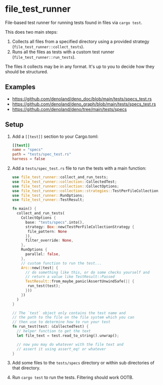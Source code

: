 # file_test_runner

File-based test runner for running tests found in files via `cargo test`.

This does two main steps:

1. Collects all files from a specified directory using a provided strategy
   (`file_test_runner::collect_tests`).
1. Runs all the files as tests with a custom test runner
   (`file_test_runner::run_tests`).

The files it collects may be in any format. It's up to you to decide how they
should be structured.

## Examples

- https://github.com/denoland/deno_doc/blob/main/tests/specs_test.rs
- https://github.com/denoland/deno_graph/blob/main/tests/specs_test.rs
- https://github.com/denoland/deno/tree/main/tests/specs

## Setup

1. Add a `[[test]]` section to your Cargo.toml:

   ```toml
   [[test]]
   name = "specs"
   path = "tests/spec_test.rs"
   harness = false
   ```

2. Add a `tests/spec_test.rs` file to run the tests with a main function:

   ```rs
   use file_test_runner::collect_and_run_tests;
   use file_test_runner::collection::CollectedTest;
   use file_test_runner::collection::CollectOptions;
   use file_test_runner::collection::strategies::TestPerFileCollectionStrategy;
   use file_test_runner::RunOptions;
   use file_test_runner::TestResult;

   fn main() {
     collect_and_run_tests(
       CollectOptions {
         base: "tests/specs".into(),
         strategy: Box::new(TestPerFileCollectionStrategy {
          file_pattern: None
         }),
         filter_override: None,
       },
       RunOptions {
         parallel: false,
       },
       // custom function to run the test...
       Arc::new(|test| {
         // do something like this, or do some checks yourself and
         // return a value like TestResult::Passed
         TestResult::from_maybe_panic(AssertUnwindSafe(|| {
          run_test(test);
         }))
       })
     )
   }

   // The `test` object only contains the test name and
   // the path to the file on the file system which you can
   // then use to determine how to run your test
   fn run_test(test: &CollectedTest) {
     // helper function to get the text
     let file_text = test.read_to_string().unwrap();

     // now you may do whatever with the file text and
     // assert it using assert_eq! or whatever
   }
   ```

3. Add some files to the `tests/specs` directory or within sub directories of
   that directory.

4. Run `cargo test` to run the tests. Filtering should work OOTB.
